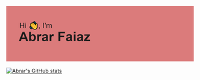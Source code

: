 ![alt text](header.png)

[![Abrar's GitHub stats](https://github-readme-stats.vercel.app/api?username=abrarfaiaz0&show_icons=true&theme=shades-of-purple)](https://github.com/abrarfaiaz0/github-readme-stats)
